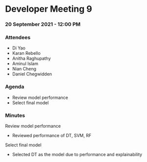 # Developer Meeting 9

### 20 September 2021 - 12:00 PM

### Attendees

- Di Yao
- Karan Rebello
- Anitha Raghupathy
- Aminul Islam
- Nian Cheng
- Daniel Chegwidden

### Agenda
- Review model performance
- Select final model

### Minutes
Review model performance
- Reviewed performance of DT, SVM, RF

Select final model
- Selected DT as the model due to performance and explainability
